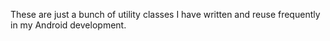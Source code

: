 These are just a bunch of utility classes I have written and reuse frequently in my Android
development.